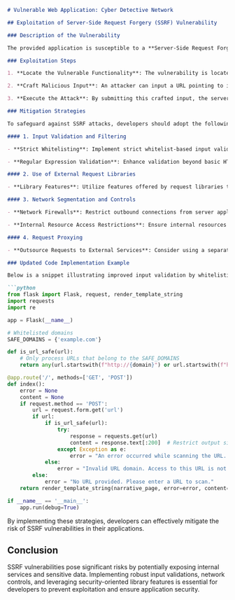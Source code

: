 ```markdown
# Vulnerable Web Application: Cyber Detective Network

## Exploitation of Server-Side Request Forgery (SSRF) Vulnerability

### Description of the Vulnerability

The provided application is susceptible to a **Server-Side Request Forgery (SSRF)** vulnerability. This vulnerability occurs because the application accepts a URL from the user and uses it to perform a server-side HTTP request without sufficient validation or filtering. As a result, an attacker can exploit this to make requests from the server to internal services or restricted network resources that are not meant to be exposed externally.

### Exploitation Steps

1. **Locate the Vulnerable Functionality**: The vulnerability is located in the `POST` request handling part of the `/` endpoint, where user input (the `url` field) is directly used in an HTTP request.

2. **Craft Malicious Input**: An attacker can input a URL pointing to internal or sensitive resources. For instance, they could attempt to access an internal cloud metadata service (`http://169.254.169.254/latest/meta-data/`) or databases using a local IP.

3. **Execute the Attack**: By submitting this crafted input, the server executes the request on behalf of the attacker, potentially exposing sensitive information about the internal network.

### Mitigation Strategies

To safeguard against SSRF attacks, developers should adopt the following best practices:

#### 1. Input Validation and Filtering

- **Strict Whitelisting**: Implement strict whitelist-based input validation to allow only URLs from trusted domains. This effectively limits requests to safe and known external domains.

- **Regular Expression Validation**: Enhance validation beyond basic HTTP/HTTPS checks to ensure URLs conform to expected patterns and are not accessing internal or sensitive IP addresses.

#### 2. Use of External Request Libraries

- **Library Features**: Utilize features offered by request libraries to disable redirects and enforce timeouts. Also, consider using libraries designed with security features such as timeout settings and response validation.

#### 3. Network Segmentation and Controls

- **Network Firewalls**: Restrict outbound connections from server applications to only necessary endpoints using firewalls or network security groups.

- **Internal Resource Access Restrictions**: Ensure internal resources or services are not inadvertently exposed to external requests by implementing strict network policies.

#### 4. Request Proxying

- **Outsource Requests to External Services**: Consider using a separate service or proxy for making external requests. This proxy can handle the checking and validation of external requests while limiting the attack surface on the application server.

### Updated Code Implementation Example

Below is a snippet illustrating improved input validation by whitelisting.

```python
from flask import Flask, request, render_template_string
import requests
import re

app = Flask(__name__)

# Whitelisted domains
SAFE_DOMAINS = {'example.com'}

def is_url_safe(url):
    # Only process URLs that belong to the SAFE_DOMAINS
    return any(url.startswith(f"http://{domain}") or url.startswith(f"https://{domain}") for domain in SAFE_DOMAINS)

@app.route('/', methods=['GET', 'POST'])
def index():
    error = None
    content = None
    if request.method == 'POST':
        url = request.form.get('url')
        if url:
            if is_url_safe(url):
                try:
                    response = requests.get(url)
                    content = response.text[:200]  # Restrict output size
                except Exception as e:
                    error = "An error occurred while scanning the URL. Please try again."
            else:
                error = "Invalid URL domain. Access to this URL is not allowed."
        else:
            error = "No URL provided. Please enter a URL to scan."
    return render_template_string(narrative_page, error=error, content=content)

if __name__ == '__main__':
    app.run(debug=True)
```

By implementing these strategies, developers can effectively mitigate the risk of SSRF vulnerabilities in their applications.

## Conclusion

SSRF vulnerabilities pose significant risks by potentially exposing internal services and sensitive data. Implementing robust input validations, network controls, and leveraging security-oriented library features is essential for developers to prevent exploitation and ensure application security.
```